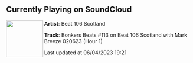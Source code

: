## Currently Playing on SoundCloud

[<img align="left" width="100" src="https://i1.sndcdn.com/artworks-WQrrvr5ymNYjDCWr-pis71A-t500x500.jpg">](https://soundcloud.com/beat106scotland/bonkers-beats-113-on-beat-1)

**Artist**: Beat 106 Scotland 

**Track**: Bonkers Beats #113 on Beat 106 Scotland with Mark Breeze 020623 (Hour 1)

Last updated at 06/04/2023 19:21
